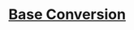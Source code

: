 # [Base Conversion](https://app.codesignal.com/arcade/python-arcade/meet-python/u7FW6fpp8Mqxe6sjt/)
